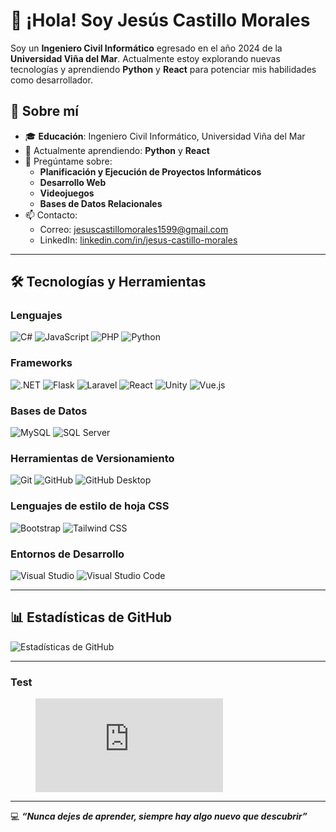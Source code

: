 # 👋 ¡Hola! Soy Jesús Castillo Morales

Soy un **Ingeniero Civil Informático** egresado en el año 2024 de la **Universidad Viña del Mar**. Actualmente estoy explorando nuevas tecnologías y aprendiendo **Python** y **React** para potenciar mis habilidades como desarrollador.

## 🌟 Sobre mí
- 🎓 **Educación**: Ingeniero Civil Informático, Universidad Viña del Mar
- 🌱 Actualmente aprendiendo: **Python** y **React**
- 💬 Pregúntame sobre:
  - **Planificación y Ejecución de Proyectos Informáticos**
  - **Desarrollo Web**
  - **Videojuegos**
  - **Bases de Datos Relacionales**
- 📫 Contacto:
  - Correo: [jesuscastillomorales1599@gmail.com](mailto:jesuscastillomorales1599@gmail.com)
  - LinkedIn: [linkedin.com/in/jesus-castillo-morales](https://www.linkedin.com/in/jesuscastillomorales1599)


---

## 🛠️ Tecnologías y Herramientas
### Lenguajes
![C#](https://img.shields.io/badge/C%23-239120?style=flat&logo=csharp&logoColor=white)
![JavaScript](https://img.shields.io/badge/JavaScript-F7DF1E?style=flat&logo=javascript&logoColor=black) 
![PHP](https://img.shields.io/badge/PHP-777BB4?style=flat&logo=php&logoColor=white)
![Python](https://img.shields.io/badge/Python-3776AB?style=flat&logo=python&logoColor=white) 

### Frameworks
![.NET](https://img.shields.io/badge/.NET-512BD4?style=flat&logo=dotnet&logoColor=white) 
![Flask](https://img.shields.io/badge/Flask-000000?style=flat&logo=flask&logoColor=white) 
![Laravel](https://img.shields.io/badge/Laravel-FF2D20?style=flat&logo=laravel&logoColor=white) 
![React](https://img.shields.io/badge/React-61DAFB?style=flat&logo=react&logoColor=black) 
![Unity](https://img.shields.io/badge/Unity-000000?style=flat&logo=unity&logoColor=white)
![Vue.js](https://img.shields.io/badge/Vue.js-4FC08D?style=flat&logo=vue.js&logoColor=white) 

### Bases de Datos
![MySQL](https://img.shields.io/badge/MySQL-4479A1?style=flat&logo=mysql&logoColor=white)
![SQL Server](https://img.shields.io/badge/SQL%20Server-CC2927?style=flat&logo=microsoft%20sql%20server&logoColor=white) 

### Herramientas de Versionamiento
![Git](https://img.shields.io/badge/Git-F05032?style=flat&logo=git&logoColor=white) 
![GitHub](https://img.shields.io/badge/GitHub-181717?style=flat&logo=github&logoColor=white) 
![GitHub Desktop](https://img.shields.io/badge/GitHub_Desktop-181717?style=flat&logo=github&logoColor=white)

### Lenguajes de estilo de hoja CSS
![Bootstrap](https://img.shields.io/badge/Bootstrap-7952B3?style=flat&logo=bootstrap&logoColor=white) 
![Tailwind CSS](https://img.shields.io/badge/Tailwind_CSS-38B2AC?style=flat&logo=tailwind-css&logoColor=white)

### Entornos de Desarrollo
![Visual Studio](https://img.shields.io/badge/Visual_Studio-5C2D91?style=flat&logo=visual-studio&logoColor=white) 
![Visual Studio Code](https://img.shields.io/badge/Visual_Studio_Code-007ACC?style=flat&logo=visual-studio-code&logoColor=white)

---

## 📊 Estadísticas de GitHub
![Estadísticas de GitHub](https://github-readme-stats.vercel.app/api?username=ouroboros1599&show_icons=true&theme=radical)

---
### Test
<figure><embed src="https://wakatime.com/share/@018d48f8-77ea-4728-872a-f9aa35df8170/c52aa5e4-415f-4c7e-b50c-ae6ffee18d92.svg"></embed></figure>

---

💻 **_“Nunca dejes de aprender, siempre hay algo nuevo que descubrir”_**
